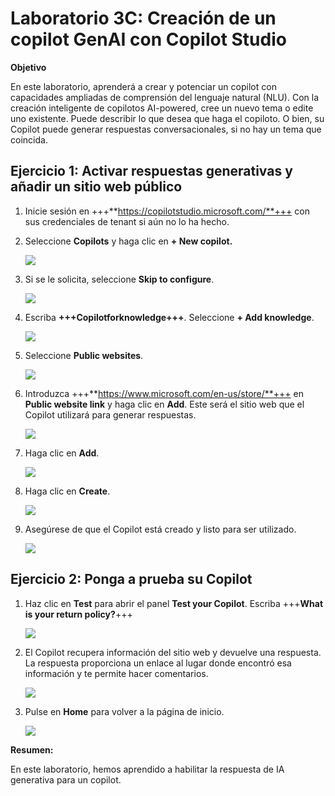 # Laboratorio 3C: Creación de un copilot GenAI con Copilot Studio

**Objetivo**

En este laboratorio, aprenderá a crear y potenciar un copilot con
capacidades ampliadas de comprensión del lenguaje natural (NLU). Con la
creación inteligente de copilotos AI-powered, cree un nuevo tema o edite
uno existente. Puede describir lo que desea que haga el copiloto. O
bien, su Copilot puede generar respuestas conversacionales, si no hay un
tema que coincida.

## Ejercicio 1: Activar respuestas generativas y añadir un sitio web público

1.  Inicie sesión en
    +++**https://copilotstudio.microsoft.com/**+++
    con sus credenciales de tenant si aún no lo ha hecho.

2.  Seleccione **Copilots** y haga clic en **+ New copilot.**

    ![](./media/image1.png)

3.  Si se le solicita, seleccione **Skip to configure**.

    ![](./media/image2.png)

4.  Escriba **+++Copilotforknowledge+++**. Seleccione **+ Add
    knowledge**.

    ![](./media/image3.png)

5.  Seleccione **Public websites**.

    ![](./media/image4.png)

6.  Introduzca
    +++**https://www.microsoft.com/en-us/store/**+++
    en **Public website link** y haga clic en **Add**. Este será el
    sitio web que el Copilot utilizará para generar respuestas.

    ![](./media/image5.png)

7.  Haga clic en **Add**.

    ![](./media/image6.png)

8.  Haga clic en **Create**.

    ![](./media/image7.png)

9.  Asegúrese de que el Copilot está creado y listo para ser utilizado.

    ![](./media/image8.png)

## Ejercicio 2: Ponga a prueba su Copilot

1.  Haz clic en **Test** para abrir el panel **Test your Copilot**.
    Escriba +++**What is your return policy?**+++

    ![](./media/image9.png)

2.  El Copilot recupera información del sitio web y devuelve una
    respuesta. La respuesta proporciona un enlace al lugar donde
    encontró esa información y te permite hacer comentarios.

    ![](./media/image10.png)

3.  Pulse en **Home** para volver a la página de inicio.

    ![](./media/image12.png)

**Resumen:**

En este laboratorio, hemos aprendido a habilitar la respuesta de IA
generativa para un copilot.
